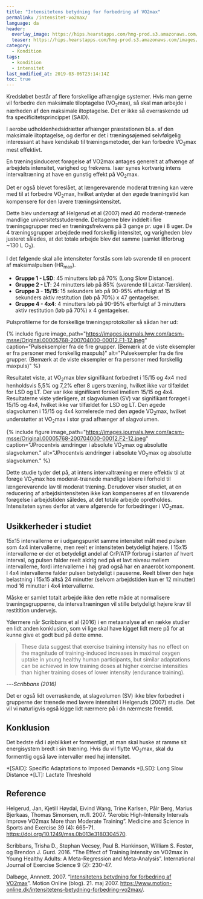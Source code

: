 ```yaml
---
title: "Intensitetens betydning for forbedring af VO2max"
permalink: /intensitet-vo2max/
language: da
header:
  overlay_image: https://hips.hearstapps.com/hmg-prod.s3.amazonaws.com/images/young-woman-jogging-royalty-free-image-936156826-1548705024.jpg
  teaser: https://hips.hearstapps.com/hmg-prod.s3.amazonaws.com/images/young-woman-jogging-royalty-free-image-936156826-1548705024.jpg
category:
  - Kondition
tags:
  - kondition
  - intensitet
last_modified_at: 2019-03-06T23:14:14Z
toc: true
---
```


Kredsløbet består af flere forskellige afhængige systemer. Hvis man gerne vil forbedre den maksimale tiloptagelse (VO<sub>2</sub>max), så skal man arbejde i nærheden af den maksimale iltoptagelse. Det er ikke så overraskende ud fra specificitetsprincippet (SAID).

I aerobe udholdenhedsidrætter afhænger præstationen bl.a. af den maksimale iltoptagelse, og derfor er det i træningsøjemed selvfølgelig interessant at have kendskab til træningsmetoder, der kan forbedre VO<sub>2</sub>max mest effektivt.

En træningsinduceret forøgelse af VO2max antages generelt at afhænge af arbejdets intensitet, varighed og frekvens. Især synes kortvarig intens intervaltræning at have en gunstig effekt på VO<sub>2</sub>max. 

Det er også blevet foreslået, at længerevarende moderat træning kan være med til at forbedre VO<sub>2</sub>max, hvilket antyder at den øgede træningstid kan kompensere for den lavere træningsintensitet.

Dette blev undersøgt af Helgerud et al (2007) med 40 moderat-trænede mandlige universitetsstuderende. Deltagerne blev inddelt i fire træningsgrupper med en træningsfrekvens på 3 gange pr. uge i 8 uger. De 4 træningsgrupper arbejdede med forskellig intensitet, og varigheden blev justeret således, at det totale arbejde blev det samme (samlet iltforbrug ~130 L O<sub>2</sub>).

I det følgende skal alle intensiteter forstås som løb svarende til en procent af maksimalpulsen (HR<sub>max</sub>).

- **Gruppe 1 - LSD**: 45 minutters løb på 70% (Long Slow Distance).
- **Gruppe 2 - LT**: 24 minutters løb på 85% (svarende til Laktat-Tærsklen).
- **Gruppe 3 - 15/15**: 15 sekunders løb på 90-95% efterfulgt af 15 sekunders aktiv restitution (løb på 70%) x 47 gentagelser.
- **Gruppe 4 - 4x4**: 4 minutters løb på 90-95% efterfulgt af 3 minutters aktiv restitution (løb på 70%) x 4 gentagelser.

Pulsprofilerne for de forskellige træningsprotokoller så sådan her ud:

{% include figure image_path="https://images.journals.lww.com/acsm-msse/Original.00005768-200704000-00012.F1-12.jpeg" caption="Pulseksempler fra de fire grupper. (Bemærk at de viste eksempler er fra personer med forskellig maxpuls)" alt="Pulseksempler fra de fire grupper. (Bemærk at de viste eksempler er fra personer med forskellig maxpuls)" %}

Resultatet viste, at VO<sub>2</sub>max blev signifikant forbedret i 15/15 og 4x4 med henholdsvis 5,5% og 7,2% efter 8 ugers træning, hvilket ikke var tilfældet for LSD og LT. Der var ikke signifikant forskel imellem 15/15 og 4x4. Resultaterne viste yderligere, at slagvolumen (SV) var signifikant forøget i 15/15 og 4x4, hvilket ikke var tilfældet for LSD og LT. Den øgede slagvolumen i 15/15 og 4x4 korrelerede med den øgede VO<sub>2</sub>max, hvilket understøtter at VO<sub>2</sub>max i stor grad afhænger af slagvolumen.

{% include figure image_path="https://images.journals.lww.com/acsm-msse/Original.00005768-200704000-00012.F2-12.jpeg" caption="JProcentvis ændringer i absolute VO<sub>2</sub>max og absolutte slagvolumen." alt="JProcentvis ændringer i absolute VO<sub>2</sub>max og absolutte slagvolumen." %}

Dette studie tyder det på, at intens intervaltræning er mere effektiv til at forøge VO<sub>2</sub>max hos moderat-trænede mandlige løbere i forhold til længerevarende lav til moderat træning. Derudover viser studiet, at en reducering af arbejdsintensiteten ikke kan kompenseres af en tilsvarende forøgelse i arbejdstiden således, at det totale arbejde opretholdes. Intensiteten synes derfor at være afgørende for forbedringer i VO<sub>2</sub>max.

## Usikkerheder i studiet

15x15 intervallerne er i udgangspunkt samme intensitet målt med pulsen som 4x4 intervallerne, men reelt er intensiteten betydeligt højere. I 15x15 intervallerne er der et betydeligt andel af CrP/ATP forbrug i starten af hvert interval, og pulsen falder reelt aldrig ned på et lavt niveau mellem intervallerne, fordi intervallerne i høj grad også har en anaerobt komponent. I 4x4 intervallerne falder pulsen betydeligt i pauserne. Reelt bliver den høje belastning i 15x15 altså 24 minutter (selvom arbejdstiden kun er 12 minutter) mod 16 minutter i 4x4 intervallerne.

Måske er samlet totalt arbejde ikke den rette måde at normalisere træningsgrupperne, da intervaltræningen vil stille betydeligt højere krav til restitition undervejs. 

Ydermere når Scribbans et al (2016) i en metaanalyse af en række studier en lidt anden konklusion, som vi lige skal have kigget lidt mere på for at kunne give et godt bud på dette emne.

> These data suggest that exercise training intensity has no effect on the magnitude of training-induced increases in maximal oxygen uptake in young healthy human participants, but similar adaptations can be achieved in low training doses at higher exercise intensities than higher training doses of lower intensity (endurance training).

---<cite>Scribbans (2016)</cite>

Det er også lidt overraskende, at slagvolumen (SV) ikke blev forbedret i grupperne der trænede med lavere intensitet i Helgeruds (2007) studie. Det vil vi naturligvis også kigge lidt nærmere på i dn nærmeste fremtid.

## Konklusion

Det bedste råd i øjeblikket er formentligt, at man skal huske at ramme sit energisystem bredt i sin træning. Hvis du vil flytte VO<sub>2</sub>max, skal du formentlig også lave intervaller med høj intensitet.

*[SAID]: Specific Adaptations to Imposed Demands
*[LSD]: Long Slow Distance
*[LT]: Lactate Threshold

## Reference

Helgerud, Jan, Kjetill Høydal, Eivind Wang, Trine Karlsen, Pålr Berg, Marius Bjerkaas, Thomas Simonsen, m.fl. 2007. “Aerobic High-Intensity Intervals Improve VO2max More than Moderate Training”. Medicine and Science in Sports and Exercise 39 (4): 665–71. <https://doi.org/10.1249/mss.0b013e3180304570>.

Scribbans, Trisha D., Stephan Vecsey, Paul B. Hankinson, William S. Foster, og Brendon J. Gurd. 2016. “The Effect of Training Intensity on VO2max in Young Healthy Adults: A Meta-Regression and Meta-Analysis”. International Journal of Exercise Science 9 (2): 230–47.

Dalbøge, Annnett. 2007. “[Intensitetens betydning for forbedring af VO2max](https://www.motion-online.dk/intensitetens-betydning-forbedring-vo2max/)”. Motion Online (blog). 21. maj 2007. https://www.motion-online.dk/intensitetens-betydning-forbedring-vo2max/.
